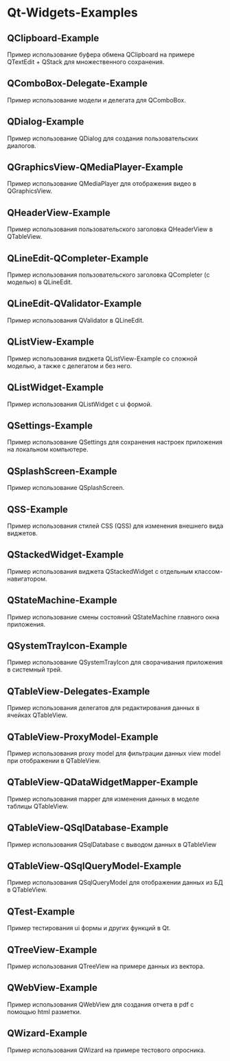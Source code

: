 # Qt-Widgets-Examples

## QClipboard-Example

Пример использование буфера обмена QClipboard на примере QTextEdit + QStack для множественного сохранения.

## QComboBox-Delegate-Example

Пример использование модели и делегата для QComboBox.

## QDialog-Example

Пример использование QDialog для создания пользовательских диалогов.

## QGraphicsView-QMediaPlayer-Example

Пример использование QMediaPlayer для отображения видео в QGraphicsView.

## QHeaderView-Example

Пример использования пользовательского заголовка QHeaderView в QTableView.

## QLineEdit-QCompleter-Example

Пример использования пользовательского заголовка QCompleter (с моделью) в QLineEdit.

## QLineEdit-QValidator-Example

Пример использования QValidator в QLineEdit.

## QListView-Example

Пример использования виджета QListView-Example со сложной моделью, а также с делегатом и без него.

## QListWidget-Example

Пример использования QListWidget с ui формой.

## QSettings-Example

Пример использование QSettings для сохранения настроек приложения на локальном компьютере.

## QSplashScreen-Example

Пример использование QSplashScreen.

## QSS-Example

Пример использования стилей CSS (QSS) для изменения внешнего вида виджетов.

## QStackedWidget-Example

Пример использования виджета QStackedWidget с отдельным классом-навигатором.

## QStateMachine-Example

Пример использование смены состояний QStateMachine главного окна приложения.

## QSystemTrayIcon-Example

Пример использование QSystemTrayIcon для сворачивания приложения в системный трей.

## QTableView-Delegates-Example

Пример использования делегатов для редактирования данных в ячейках QTableView.

## QTableView-ProxyModel-Example

Пример использования proxy model для фильтрации данных view model при отображении в QTableView.

## QTableView-QDataWidgetMapper-Example

Пример использования mapper для изменения данных в моделе таблицы QTableView.

## QTableView-QSqlDatabase-Example

Пример использования QSqlDatabase с выводом данных в QTableView

## QTableView-QSqlQueryModel-Example

Пример использования QSqlQueryModel для отображении данных из БД в QTableView.

## QTest-Example

Пример тестирования ui формы и других функций в Qt.

## QTreeView-Example

Пример использования QTreeView на примере данных из вектора.

## QWebView-Example

Пример использования QWebView для создания отчета в pdf с помощью html разметки.

## QWizard-Example

Пример использования QWizard на примере тестового опросника.